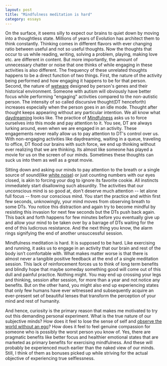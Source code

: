 ```yaml
---
layout: post
title: "Mindfulness meditation is hard"
category: essays
---
```

On the surface, it seems silly to expect our brains to quiet down by moving into a thoughtless state. Millions of years of Evolution has architect them to think constantly. Thinking comes in different flavors with ever changing ratio between useful and not so useful thoughts. Now the thoughts that occur to us while reading, writing, solving a problem, playing, making love etc. are different in content. But more importantly, the amount of unnecessary chatter or noise that one thinks of while engaging in these activities is also different. The frequency of these unrelated thoughts happens to be a direct function of two things. First, the nature of the activity being performed and how engaging it happens to be for that person. Second, the nature of <u>[wetware](https://en.wikipedia.org/wiki/Wetware_%28brain%29)</u> designed by person's genes and their historical environment. Someone with autism will obviously have better focus while performing "engaging" activities compared to the non-autistic person. The intensity of so called discursive thought(DT henceforth) increases especially when the person goes in an idle mode. Thought after thought keeps appearing without any particular intention. We all know what <u>[daydreaming](https://en.wikipedia.org/wiki/Daydream)</u> looks like. The practice of <u>[Mindfulness](https://en.wikipedia.org/wiki/Mindfulness)</u> asks us to force ourselves into this mode and pay attention to it. You see, DT are always lurking around, even when we are engaged in an activity. These engagements never really allow us to pay attention to DT's control over us. With non-engaging activities like daydreaming, waiting in a queue, traveling to office, DT flood our brains with such force, we end up thinking without ever realizing that we are thinking. Its almost like someone has played a movie for us on the screen of our minds. Sometimes these thoughts can suck us into them as well as a great movie. 

Sitting down and asking our minds to pay attention to the breath or a single source of sound(like <u>[white noise](https://en.wikipedia.org/wiki/White_noise)</u>) or just counting numbers with our eyes closed, is akin to forcing your dog to ignore its favorite cookie. All instincts immediately start disallowing such absurdity. The activities that our unconscious mind is so good at, don't deserve much attention -- let alone full focus -- from our conscious mind. You start the practice and within first few seconds, unknowingly, your mind moves from observing breath to some DTs. You notice this distraction and again try to become mindful by resisting this invasion for next few seconds but the DTs push back again. This back and forth happens for few minutes before you eventually give up and allow your mind to be taken over by a barrage of DTs waiting for the end of this ludicrous resistance. And the next thing you know, the alarm rings signifying the end of another unsuccessful session.

Mindfulness meditation is hard. It is supposed to be hard. Like exercising and running, it asks us to engage in an activity that our brain and rest of the body isn’t comfortable with. What makes matter worse is that there is almost never a tangible positive feedback at the end of a single meditation session. This lack of reinforcement forces us to think of long term benefits and blindly hope that maybe someday something good will come out of this dull and painful practice. Nothing might. You may end up crossing your legs and thinking, session after session, for more than a year and not notice any benefits. But on the other hand, you might also end up experiencing states that only few humans have ever witnessed and subsequently acquire an ever-present set of beautiful lenses that transform the perception of your mind and rest of humanity.

And hence, curiosity is the primary reason that makes me motivated to try out this demanding personal experiment. What is the true nature of our subjective minds? How does it feel to lose the sense of self and <u>[observe the world without an ego](https://en.wikipedia.org/wiki/Mushin_%28mental_state%29)</u>? How does it feel to feel genuine compassion for someone who is possibly the worst person you know of. Yes, there are pragmatic benefits like better focus and healthier emotional states that are marketed as primary benefits for exercising mindfulness. And these will probably be experienced much earlier than the naked view of our minds. Still, I think of them as bonuses picked up while striving for the actual objective of experiencing true selflessness.

